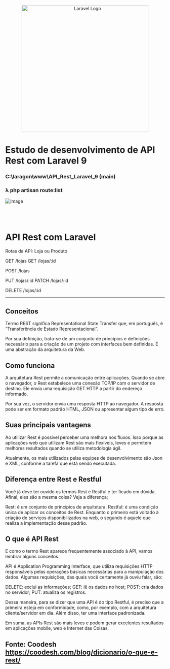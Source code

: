 <p align="center"><img src="https://raw.githubusercontent.com/laravel/art/master/logo-lockup/5%20SVG/2%20CMYK/1%20Full%20Color/laravel-logolockup-cmyk-red.svg" width="400" alt="Laravel Logo"></p>

# Estudo de desenvolvimento de API Rest com Laravel 9


### C:\laragon\www\API_Rest_Laravel_9 (main)
### λ php artisan route:list
![image](https://user-images.githubusercontent.com/55772991/187528954-218a63d9-e6f7-427b-8b0d-b63717ae9fd7.png)

<br>
<br>
<h1>API Rest com Laravel</h1>

Rotas da API:
Loja ou Produto

GET /lojas
GET /lojas/:id

POST /lojas

PUT /lojas/:id
PATCH /lojas/:id

DELETE /lojas/:id


--------------------------------------------------------------------------------------------------------------------
<h2>Conceitos</h2>
Termo REST significa Representational State Transfer que, em português, é “Transferência de Estado Representacional”.

Por sua definição, trata-se de um conjunto de princípios e definições necessário para a criação de um projeto com interfaces bem definidas. É uma abstração da arquitetura da Web.

<h2>Como funciona</h2>
A arquitetura Rest permite a comunicação entre aplicações.
Quando se abre o navegador, o Rest estabelece uma conexão TCP/IP com o servidor de destino. Ele envia uma requisição GET HTTP a partir do endereço informado.

Por sua vez, o servidor envia uma resposta HTTP ao navegador. A resposta pode ser em formato padrão HTML, JSON ou apresentar algum tipo de erro.

<h2>Suas principais vantagens</h2>
Ao utilizar Rest é possível perceber uma melhora nos fluxos. Isso porque as aplicações web que utilizam Rest são mais flexíveis, leves e permitem melhores resultados quando se utiliza metodologia ágil.

Atualmente, os mais utilizados pelas equipes de desenvolvimento são Json e XML, conforme a tarefa que está sendo executada.

<h2>Diferença entre Rest e Restful</h2>
Você já deve ter ouvido os termos Rest e Restful e ter ficado em dúvida. Afinal, eles são a mesma coisa? Veja a diferença;

Rest: é um conjunto de princípios de arquitetura.
Restful: é uma condição única de aplicar os conceitos de Rest.
Enquanto o primeiro está voltado à criação de serviços disponibilizados na web, o segundo é aquele que realiza a implementação desse padrão.

<h2>O que é API Rest</h2>
E como o termo Rest aparece frequentemente associado à API, vamos lembrar alguns conceitos.

API é Application Programming Interface, que utiliza requisições HTTP responsáveis pelas operações básicas necessárias para a manipulação dos dados. Algumas requisições, das quais você certamente já ouviu falar, são:

DELETE: exclui as informações;
GET: lê os dados no host;
POST: cria dados no servidor;
PUT: atualiza os registros.

Dessa maneira, para se dizer que uma API é do tipo Restful, é preciso que a primeira esteja em conformidade, como, por exemplo, com a arquitetura cliente/servidor em dia. Além disso, ter uma interface padronizada.

Em suma, as APIs Rest são mais leves e podem gerar excelentes resultados em aplicações mobile, web e Internet das Coisas.

Fonte: Coodesh https://coodesh.com/blog/dicionario/o-que-e-rest/                                                                                                                                                 
--------------------------------------------------------------------------------------------------------------------                                                                                                                                                   
